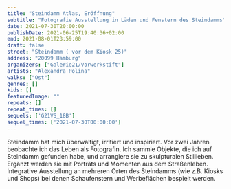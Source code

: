 ```yaml
---
title: "Steindamm Atlas, Eröffnung"
subtitle: "Fotografie Ausstellung in Läden und Fenstern des Steindamms"
date: 2021-07-30T20:00:00
publishDate: 2021-06-25T19:40:36+02:00
end: 2021-08-01T23:59:00
draft: false
street: "Steindamm ( vor dem Kiosk 25)"
address: "20099 Hamburg"
organizers: ["Galerie21/Vorwerkstift"]
artists: "Alexandra Polina"
walks: ["Ost"]
genres: []
kids: []
featuredImage: ""
repeats: []
repeat_times: []
sequels: ['G21VS_18B']
sequel_times: ['2021-07-30T00:00:00']
---
```


Steindamm hat mich überwältigt, irritiert und inspiriert. Vor zwei Jahren beobachte ich das Leben als Fotografin. Ich sammle Objekte, die ich auf Steindamm gefunden habe, und arrangiere sie zu skulpturalen Stillleben. Ergänzt werden sie mit Porträts und Momenten aus dem Straßenleben. Integrative Ausstellung an mehreren Orten des Steindamms (wie z.B. Kiosks und Shops) bei denen Schaufenstern und Werbeflächen bespielt werden.